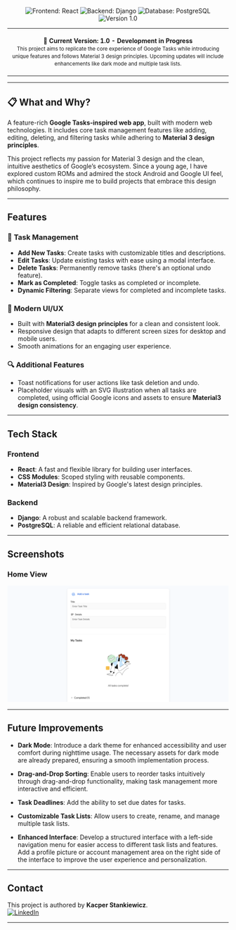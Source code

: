 <!-- Centered badges -->
<p align="center">
    <img src="https://img.shields.io/badge/Frontend-React-blue" alt="Frontend: React">
    <img src="https://img.shields.io/badge/Backend-Django-green" alt="Backend: Django">
    <img src="https://img.shields.io/badge/Database-PostgreSQL-9cf" alt="Database: PostgreSQL">
    <img src="https://img.shields.io/badge/Version-1.0-orange" alt="Version 1.0">
</p>

<!-- Current version table -->
<p align="center">
<table>
<tbody>
<td align="center">
<img width="2000" height="0"><br>
<b>🚀 Current Version: 1.0 - Development in Progress</b><br>
<small>This project aims to replicate the core experience of Google Tasks while introducing unique features and follows Material 3 design principles. Upcoming updates will include enhancements like dark mode and multiple task lists.</small>
<img width="2000" height="0">
</td>
</tbody>
</table>
</p>

---

## 📋 **What and Why?**

A feature-rich **Google Tasks-inspired web app**, built with modern web technologies. It includes core task management features like adding, editing, deleting, and filtering tasks while adhering to **Material 3 design principles**.

This project reflects my passion for Material 3 design and the clean, intuitive aesthetics of Google’s ecosystem. Since a young age, I have explored custom ROMs and admired the stock Android and Google UI feel, which continues to inspire me to build projects that embrace this design philosophy.

---

## **Features**

### 📝 **Task Management**
- **Add New Tasks**: Create tasks with customizable titles and descriptions.
- **Edit Tasks**: Update existing tasks with ease using a modal interface.
- **Delete Tasks**: Permanently remove tasks (there's an optional undo feature).
- **Mark as Completed**: Toggle tasks as completed or incomplete.
- **Dynamic Filtering**: Separate views for completed and incomplete tasks.

### 🎨 **Modern UI/UX**
- Built with **Material3 design principles** for a clean and consistent look.
- Responsive design that adapts to different screen sizes for desktop and mobile users.
- Smooth animations for an engaging user experience.

### 🔍 **Additional Features**
- Toast notifications for user actions like task deletion and undo.
- Placeholder visuals with an SVG illustration when all tasks are completed, using official Google icons and assets to ensure **Material3 design consistency**.

---

## **Tech Stack**

### Frontend
- **React**: A fast and flexible library for building user interfaces.
- **CSS Modules**: Scoped styling with reusable components.
- **Material3 Design**: Inspired by Google's latest design principles.

### Backend
- **Django**: A robust and scalable backend framework.
- **PostgreSQL**: A reliable and efficient relational database.

---

## **Screenshots**

### Home View
![Home View](task-view-desktop.png)

---

## **Future Improvements**

- **Dark Mode**: Introduce a dark theme for enhanced accessibility and user comfort during nighttime usage. The necessary assets for dark mode are already prepared, ensuring a smooth implementation process.

- **Drag-and-Drop Sorting**: Enable users to reorder tasks intuitively through drag-and-drop functionality, making task management more interactive and efficient.

- **Task Deadlines**: Add the ability to set due dates for tasks.

- **Customizable Task Lists**: Allow users to create, rename, and manage multiple task lists.

- **Enhanced Interface**: Develop a structured interface with a left-side navigation menu for easier access to different task lists and features. Add a profile picture or account management area on the right side of the interface to improve the user experience and personalization.

---

## **Contact**

This project is authored by **Kacper Stankiewicz**.  
[![LinkedIn](https://img.shields.io/badge/LinkedIn-Profile-blue?logo=linkedin)](https://www.linkedin.com/in/kacperstank)

---

